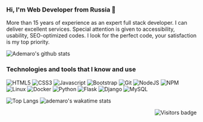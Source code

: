 ### Hi, I'm Web Developer from Russia 👋

More than 15 years of experience as an expert full stack developer. I can deliver excellent services. Special attention is given to accessibility, usability, SEO-optimized codes. I look for the perfect code, your satisfaction is my top priority.

![Ademaro's github stats](https://github-readme-stats.vercel.app/api?username=ademaro&count_private=true&theme=great-gatsby&show_icons=true&bg_color=30,#22272e,#23282e)

### Technologies and tools that I know and use

![HTML5](https://img.shields.io/badge/-HTML5-E34F26?style=flat&logo=html5&logoColor=white)
![CSS3](https://img.shields.io/badge/-CSS3-1572B6?style=flat&logo=css3)
![Javascript](https://img.shields.io/badge/-JavaScript-EDD222?style=flat&logo=javascript&logoColor=white)
![Bootstrap](https://img.shields.io/badge/-Bootstrap-563D7C?style=flat&logo=bootstrap&logoColor=white)
![Git](https://img.shields.io/badge/-Git-F05032?style=flat&logo=git&logoColor=white)
![NodeJS](http://img.shields.io/badge/-NodeJS-6EBF20?style=flat&logo=node.js&logoColor=white)
![NPM](https://img.shields.io/badge/-NPM-CB3837?style=flat&logo=npm&logoColor=white)
![Linux](https://img.shields.io/badge/-Linux-f5bd0e?style=flat&logo=linux&logoColor=white)
![Docker](http://img.shields.io/badge/-Docker-007BFF?style=flat&logo=docker&logoColor=white)
![Python](http://img.shields.io/badge/-Python-3776AB?style=flat&logo=python&logoColor=white)
![Flask](http://img.shields.io/badge/-Flask-004B6B?style=flat&logo=flask&logoColor=white)
![Django](http://img.shields.io/badge/-Django-0C4B33?style=flat&logo=django&logoColor=white)
![MySQL](https://img.shields.io/badge/-MySQL-0074A3?style=flat&logo=mysql&logoColor=white)

![Top Langs](https://github-readme-stats.vercel.app/api/top-langs/?username=ademaro&theme=great-gatsby&layout=compact&langs_count=6)
![ademaro's wakatime stats](https://github-readme-stats.vercel.app/api/wakatime?username=ademaro&layout=compact&langs_count=6)

 <a href="https://badges.pufler.dev">
    <img align="right" src="https://badges.pufler.dev/visits/ademaro/ademaro?color=yellow" alt="Visitors badge" />
 </a>
<!--
**ademaro/ademaro** is a ✨ _special_ ✨ repository because its `README.md` (this file) appears on your GitHub profile.

![ReactJS](https://img.shields.io/badge/-ReactJS-51CBF2?style=flat&logo=react&logoColor=white)
webpack, babel, jinja2, websockets, php, nginx, uwsgi, asgi, prometheus, ecmascript

![](https://www.codewars.com/users/ademaro/badges/micro)

https://github.com/anuraghazra/github-readme-stats — stats

Here are some ideas to get you started:

- 🔭 I’m currently working on ...
- 🌱 I’m currently learning ...
- 👯 I’m looking to collaborate on ...
- 🤔 I’m looking for help with ...
- 💬 Ask me about ...
- 📫 How to reach me: ...
- 😄 Pronouns: ...
- ⚡ Fun fact: ...
-->
